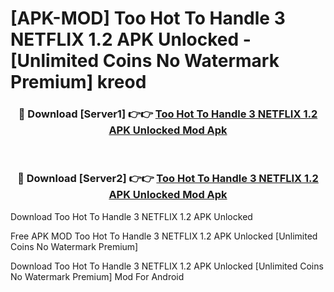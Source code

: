 # [APK-MOD] Too Hot To Handle 3 NETFLIX 1.2 APK Unlocked - [Unlimited Coins No Watermark Premium] kreod



<div align="center">
<h3>🔴 Download [Server1] 👉👉 <a href="https://momento.my/?title=Too_Hot_To_Handle_3_NETFLIX_1.2_APK_Unlocked">Too Hot To Handle 3 NETFLIX 1.2 APK Unlocked Mod Apk</a></h3><br>

<h3>🔴 Download [Server2] 👉👉 <a href="https://momento.my/?title=Too_Hot_To_Handle_3_NETFLIX_1.2_APK_Unlocked">Too Hot To Handle 3 NETFLIX 1.2 APK Unlocked Mod Apk</a></h3>
</div>



Download Too Hot To Handle 3 NETFLIX 1.2 APK Unlocked 

Free APK MOD Too Hot To Handle 3 NETFLIX 1.2 APK Unlocked [Unlimited Coins No Watermark Premium]

Download Too Hot To Handle 3 NETFLIX 1.2 APK Unlocked [Unlimited Coins No Watermark Premium] Mod For Android
